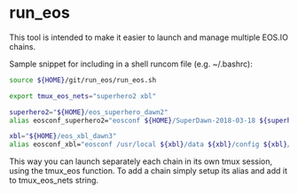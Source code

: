 # run_eos

This tool is intended to make it easier to launch and manage multiple EOS.IO chains.

Sample snippet for including in a shell runcom file (e.g. ~/.bashrc):

```sh
source ${HOME}/git/run_eos/run_eos.sh

export tmux_eos_nets="superhero2 xbl"

superhero2="${HOME}/eos_superhero_dawn2"
alias eosconf_superhero2="eosconf ${HOME}/SuperDawn-2018-03-18 ${superhero2}/data ${superhero2}/config ${superhero2}/wallet 127.0.0.1 8889 127.0.0.1 9999" # 9876

xbl="${HOME}/eos_xbl_dawn3"
alias eosconf_xbl="eosconf /usr/local ${xbl}/data ${xbl}/config ${xbl}/wallet 127.0.0.1 8888 127.0.0.1 8890" # 9872
```

This way you can launch separately each chain in its own tmux session, using the tmux_eos function.
To add a chain simply setup its alias and add it to tmux_eos_nets string.

